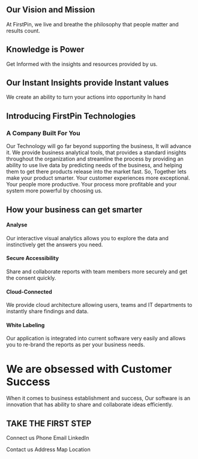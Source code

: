 

## Our Vision and Mission

At FirstPin, we live and breathe the philosophy that people matter and results count.

## Knowledge is Power 
Get Informed with the insights and resources provided by us. 

## Our Instant Insights provide Instant values
We create an ability to turn your actions into opportunity In hand
 

## Introducing FirstPin Technologies
### A Company Built For You

Our Technology will go far beyond supporting the business, It will advance it. We provide business analytical tools, that provides a standard insights throughout the organization and streamline the process by providing an ability to use live data by predicting needs of the business, and helping them to get there products release into the market fast. 
So, Together lets make your product smarter. Your customer experiences more exceptional. Your people more productive. Your process more profitable and your system more powerful by choosing us.

## How your business can get smarter

#### Analyse

Our interactive visual analytics allows you to explore the data and instinctively get the answers you need.

#### Secure Accessibility
Share and collaborate reports with team members more securely and get the consent quickly.

#### Cloud-Connected

We provide cloud architecture allowing users, teams and IT departments to instantly share findings and data.

#### White Labeling

Our application is integrated into current software very easily and allows you to re-brand the reports as per your business needs.


# We are obsessed with Customer Success

When it comes to business establishment and success, Our software is an innovation that has ability to share and collaborate ideas efficiently.


## TAKE THE FIRST STEP

Connect us
Phone   			Email		  LinkedIn

Contact us
Address
Map Location
<!--stackedit_data:
eyJoaXN0b3J5IjpbNjE0OTAyNjQ3LC05NjA0NzI4NDcsLTkwND
A0NzQ0LC0xMDA2NDk3NTkzLC0xODkzNDU5NzQzLDE0NDIwNzcx
NDcsLTE1MTU4NjQ1MjksMzAxODc3Njk3LC0xOTg4NzI4ODY1LC
0xMjc5NDk1NjE0LDEwNzEzNDA5MTAsLTE0NTIzNzAzMCwtMTM3
Nzg1OTYyLDEyMjQxOTAzOCwtMTg1MzU5OTA0MywtNTc4NTc1Nz
Y5LC0xMTA3OTc2OTIyLC0xMDQyMDI4MTk4LC0xODE1NDk0NzY2
LC01MDAzNTQwODddfQ==
-->